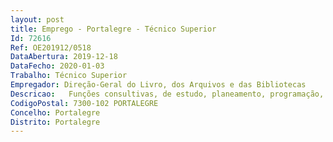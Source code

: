```yaml
--- 
layout: post
title: Emprego - Portalegre - Técnico Superior
Id: 72616
Ref: OE201912/0518
DataAbertura: 2019-12-18
DataFecho: 2020-01-03
Trabalho: Técnico Superior
Empregador: Direção-Geral do Livro, dos Arquivos e das Bibliotecas
Descricao:   Funções consultivas, de estudo, planeamento, programação, avaliação e aplicação de métodos e processos de natureza técnica e ou científica no âmbito da gestão de arquivos, que fundamentam e preparam a decisão, no âmbito das atribuições dos arquivos distritais   Elaboração, autonomamente ou em grupo, de pareceres e projetos, com diversos graus de complexidade e execução de outras atividades de apoio geral ou especializado nas áreas de atuação do Arquivo Distrital de Portalegre  Funções exercidas com responsabilidade e autonomia técnica, ainda que com enquadramento superior qualificado.Dentro das atribuições conferidas aos Arquivos Distritais, dá se preferência a   Avaliar e organizar a documentação de fundos públicos e privados com interesse administrativo, probatório e cultural, de acordo com sistemas de classificação que define a partir do estudo da instituição produtora da documentação   Orientar e elaborar instrumentos de descrição da documentação, tais como guias, inventários, catálogos e índices   Apoiar o utilizador orientando o na pesquisa de registos e documentos apropriados   Proceder à avaliação das massas documentais, tendo em vista a seleção e eliminação   Promover ações de difusão, a fim de tornar acessíveis as fontes. Executar ou dirigir os trabalhos, tendo em vista a conservação e o restauro de documentos, a sua descrição arquivísticas nos termos das ODA's ou orientações em vigor na plataforma eletrónica existente   Conceção, implementação e controlo de critérios de conservação preventiva dos documentos e monitorização de documentos  Conceção e implementação de metodologias definidas nos termos da política de aquisições em vigor na DGLAB   Controlo dos processos de aquisição nos termos das Portarias sectoriais e instruções internas   Prestar serviços de consultoria e apoio técnico na área de arquivo.
CodigoPostal: 7300-102 PORTALEGRE
Concelho: Portalegre
Distrito: Portalegre
--- 
```

